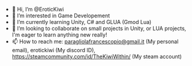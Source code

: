 - 👋 Hi, I’m @EroticKiwi
- 👀 I’m interested in Game Developement
- 🌱 I’m currently learning Unity, C# and GLUA (Gmod Lua)
- 💞️ I’m looking to collaborate on small projects in Unity, or LUA projects, I'm eager to learn anything new really!
- 📫 How to reach me:
    paragliolafrancescopio@gmail.it (My personal email), erotickiwi (My discord ID), https://steamcommunity.com/id/TheKiwiWithin/ (My steam account)

<!---
EroticKiwi/EroticKiwi is a ✨ special ✨ repository because its `README.md` (this file) appears on your GitHub profile.
You can click the Preview link to take a look at your changes.
--->
